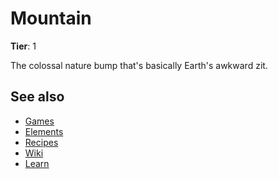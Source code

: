 # Mountain

**Tier**: 1

The colossal nature bump that's basically Earth's awkward zit.

## See also

* [Games](/wiki/games)
* [Elements](/wiki/elements)
* [Recipes](/wiki/recipes)
* [Wiki](/wiki/index)
* [Learn](/learn/index)